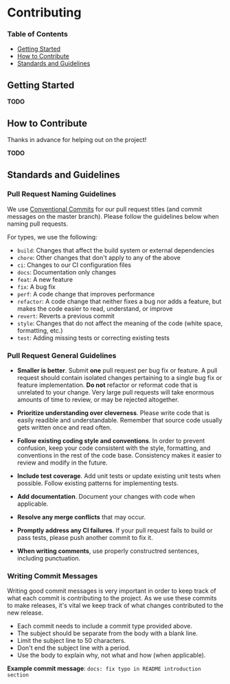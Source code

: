 # Contributing

### **Table of Contents**

- [Getting Started](#getting-started)
- [How to Contribute](#how-to-contribute)
- [Standards and Guidelines](#standards-and-guidelines)

## Getting Started

**TODO**

## How to Contribute

Thanks in advance for helping out on the project!

**TODO**

## Standards and Guidelines

### Pull Request Naming Guidelines

We use [Conventional Commits](https://www.conventionalcommits.org/en/v1.0.0/) for our pull request titles (and commit messages on the master branch). Please follow the guidelines below when naming pull requests.

For types, we use the following:

- `build`: Changes that affect the build system or external dependencies
- `chore`: Other changes that don't apply to any of the above
- `ci`: Changes to our CI configuration files
- `docs`: Documentation only changes
- `feat`: A new feature
- `fix`: A bug fix
- `perf`: A code change that improves performance
- `refactor`: A code change that neither fixes a bug nor adds a feature, but makes the code easier to read, understand, or improve
- `revert`: Reverts a previous commit
- `style`: Changes that do not affect the meaning of the code (white space, formatting, etc.)
- `test`: Adding missing tests or correcting existing tests

### Pull Request General Guidelines

- **Smaller is better**. Submit **one** pull request per bug fix or feature. A pull request should contain isolated changes pertaining to a single bug fix or feature implementation. **Do not** refactor or reformat code that is unrelated to your change. Very large pull requests will take enormous amounts of time to review, or may be rejected altogether.

- **Prioritize understanding over cleverness**. Please write code that is easily readible and understandable. Remember that source code usually gets written once and read often.

- **Follow existing coding style and conventions**. In order to prevent confusion, keep your code consistent with the style, formatting, and conventions in the rest of the code base. Consistency makes it easier to review and modify in the future.

- **Include test coverage**. Add unit tests or update existing unit tests when possible. Follow existing patterns for implementing tests.

- **Add documentation**. Document your changes with code when applicable.

- **Resolve any merge conflicts** that may occur.

- **Promptly address any CI failures**. If your pull request fails to build or pass tests, please push another commit to fix it.

- **When writing comments**, use properly constructred sentences, including punctuation.

### Writing Commit Messages

Writing good commit messages is very important in order to keep track of what each commit is contributing to the project. As we use these commits to make releases, it's vital we keep track of what changes contributed to the new release.

- Each commit needs to include a commit type provided above.
- The subject should be separate from the body with a blank line.
- Limit the subject line to 50 characters.
- Don't end the subject line with a period.
- Use the body to explain why, not what and how (when applicable).

**Example commit message**: `docs: fix typo in README introduction section`